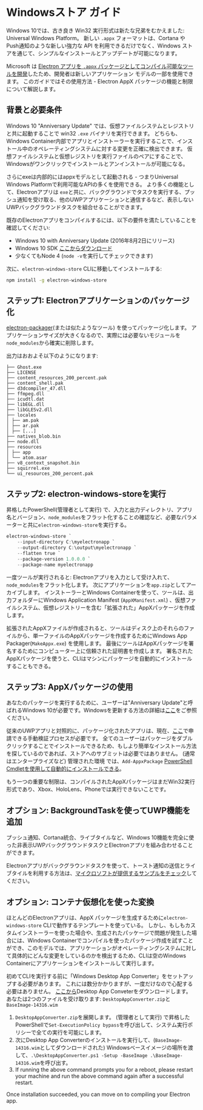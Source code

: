 # Windowsストア ガイド

Windows 10では、古き良き Win32 実行形式は新たな兄弟をむかえました: Universal Windows Platform。 新しい `.appx` フォーマットは、Cortana や Push通知のような新しい強力な API を利用できるだけでなく、Windows ストアを通じて、シンプルなインストールとアップデートが可能になります。

Microsoft は [Electron アプリを `.appx` パッケージとしてコンパイル可能なツールを開発](https://github.com/catalystcode/electron-windows-store)したため、開発者は新しいアプリケーション モデルの一部を使用できます。 このガイドではその使用方法 - Electron AppX パッケージの機能と制限について解説します。

## 背景と必要条件

Windows 10 "Anniversary Update" では、仮想ファイルシステムとレジストリと共に起動することで win32 `.exe` バイナリを実行できます。 どちらも、Windows Container内部でアプリとインストーラーを実行することで、インストール中のオペレーティングシステムに対する変更を正確に検出できます。 仮想ファイルシステムと仮想レジストリを実行ファイルのペアにすることで、Windowsがワンクリックでインストールとアンインストールが可能になる。

さらにexeは内部的にはappxモデルとして起動される - つまりUniversal Windows Platformで利用可能なAPIの多くを使用できる。 より多くの機能として、Electronアプリは `exe`と共に、バックグラウンドでタスクを実行する、プッシュ通知を受け取る、他のUWPアプリケーションと通信するなど、表示しないUWPバックグラウンドタスクを組合せることができます。

既存のElectronアプリをコンパイルするには、以下の要件を満たしていることを確認してください:

* Windows 10 with Anniversary Update (2016年8月2日にリリース)
* Windows 10 SDK [ここからダウンロード](https://developer.microsoft.com/en-us/windows/downloads/windows-10-sdk)
* 少なくてもNode 4 (`node -v`を実行してチェックできます)

次に、`electron-windows-store` CLIに移動してインストールする:

```sh
npm install -g electron-windows-store
```

## ステップ1: Electronアプリケーションのパッケージ化

[electron-packager](https://github.com/electron-userland/electron-packager)(または似たようなツール) を使ってパッケージ化します。 アプリケーションサイズが大きくなるので、実際には必要ないモジュールを`node_modules`から確実に削除します。

出力はおおよそ以下のようになります:

```text
├── Ghost.exe
├── LICENSE
├── content_resources_200_percent.pak
├── content_shell.pak
├── d3dcompiler_47.dll
├── ffmpeg.dll
├── icudtl.dat
├── libEGL.dll
├── libGLESv2.dll
├── locales
│ ├── am.pak
│ ├── ar.pak
│ ├── [...]
├── natives_blob.bin
├── node.dll
├── resources
│ ├── app
│ └── atom.asar
├── v8_context_snapshot.bin
├── squirrel.exe
└── ui_resources_200_percent.pak
```

## ステップ2: electron-windows-storeを実行

昇格したPowerShell(管理者として実行) で、入力と出力ディレクトリ、アプリ名とバージョン、`node_modules`をフラット化することの確認など、必要なパラメーターと共に`electron-windows-store`を実行する。

```powershell
electron-windows-store `
    --input-directory C:\myelectronapp `
    --output-directory C:\output\myelectronapp `
    --flatten true `
    --package-version 1.0.0.0 `
    --package-name myelectronapp
```

一度ツールが実行されると: Electronアプリを入力として受け入れて、`node_modules`をフラット化します。 次にアプリケーションを`app.zip`としてアーカイブします。 インストーラーとWindows Containerを使って、ツールは、出力フォルダーにWindows Application Manifest (`AppXManifest.xml`) 、仮想ファイルシステム、仮想レジストリーを含む「拡張された」AppXパッケージを作成します。

拡張されたAppXファイルが作成されると、ツールはディスク上のそれらのファイルから、単一ファイルのAppXパッケージを作成するためにWindows App Packager(`MakeAppx.exe`) を使用します。 最後にツールはAppXパッケージを署名するためにコンピューター上に信頼された証明書を作成します。 署名されたAppXパッケージを使うと、CLIはマシンにパッケージを自動的にインストールすることもできる。

## ステップ3: AppXパッケージの使用

あなたのパッケージを実行するために、ユーザーは"Anniversary Update"と呼ばれるWindows 10が必要です。Windowsを更新する方法の詳細は[ここ](https://blogs.windows.com/windowsexperience/2016/08/02/how-to-get-the-windows-10-anniversary-update)をご参照ください。

従来のUWPアプリと対照的に、パッケージ化されたアプリは、現在、[ここ](https://developer.microsoft.com/en-us/windows/projects/campaigns/desktop-bridge)で申請できる手動検証プロセスが必要です。 全てのユーザーはパッケージをダブルクリックすることでインストールできるため、もしより簡単なインストール方法を探しているのであれば、ストアへのサブミットは必要ではありません。 (通常はエンタープライズなど) 管理された環境 では、`Add-AppxPackage` [PowerShell Cmdletを使用して自動的にインストールできる](https://technet.microsoft.com/en-us/library/hh856048.aspx)。

もう一つの重要な制限は、コンパイルされたAppXパッケージはまだWin32実行形式であり、Xbox、HoloLens、Phoneでは実行できないことです。

## オプション: BackgroundTaskを使ってUWP機能を追加

プッシュ通知、Cortana統合、ライブタイルなど、Windows 10機能を完全に使った非表示UWPバックグラウンドタスクとElectronアプリを組み合わせることができます。

Electronアプリがバックグラウンドタスクを使って、トースト通知の送信とライブタイルを利用する方法は、[マイクロソフトが提供するサンプルをチェック](https://github.com/felixrieseberg/electron-uwp-background)してください。

## オプション: コンテナ仮想化を使った変換

ほとんどのElectronアプリは、AppX パッケージを生成するために`electron-windows-store` CLIで動作するテンプレートを使っている。 しかし、もしもカスタムインストーラーを使った場合や、生成されたパッケージで問題が発生した場合には、Windows Containerでコンパイルを使ったパッケージ作成を試すことができ、このモデルでは、アプリケーションがオペレーティングシステムに対して具体的にどんな変更をしているのかを検出するため、CLIは空のWindows Containerにアプリケーションをインストールして実行します。

初めてCLIを実行する前に「Windows Desktop App Converter」をセットアップする必要があります。 これには数分かかりますが、一度だけなので心配する必要はありません。 [ここから](https://docs.microsoft.com/en-us/windows/uwp/porting/desktop-to-uwp-run-desktop-app-converter)Desktop App Conveterをダウンロードします。 あなたは2つのファイルを受け取ります: `DesktopAppConverter.zip`と`BaseImage-14316.wim`

1. `DesktopAppConverter.zip`を展開します。 (管理者として実行) で昇格したPowerShellで`Set-ExecutionPolicy bypass`を呼び出して、システム実行ポリシーで全ての実行を可能にします。
2. 次にDesktop App Converterのインストールを実行して、(`BaseImage-14316.wim`としてダウンロードされた) Windowsベースイメージの場所を渡して、`.\DesktopAppConverter.ps1 -Setup -BaseImage .\BaseImage-14316.wim`を呼び出す。
3. If running the above command prompts you for a reboot, please restart your machine and run the above command again after a successful restart.

Once installation succeeded, you can move on to compiling your Electron app.